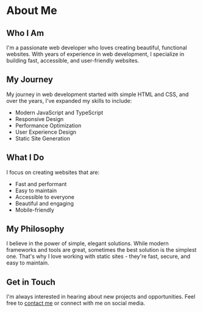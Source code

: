 # About Me

## Who I Am

I'm a passionate web developer who loves creating beautiful, functional websites. With years of experience in web development, I specialize in building fast, accessible, and user-friendly websites.

## My Journey

My journey in web development started with simple HTML and CSS, and over the years, I've expanded my skills to include:

- Modern JavaScript and TypeScript
- Responsive Design
- Performance Optimization
- User Experience Design
- Static Site Generation

## What I Do

I focus on creating websites that are:
- Fast and performant
- Easy to maintain
- Accessible to everyone
- Beautiful and engaging
- Mobile-friendly

## My Philosophy

I believe in the power of simple, elegant solutions. While modern frameworks and tools are great, sometimes the best solution is the simplest one. That's why I love working with static sites - they're fast, secure, and easy to maintain.

## Get in Touch

I'm always interested in hearing about new projects and opportunities. Feel free to [contact me](/contact.html) or connect with me on social media. 